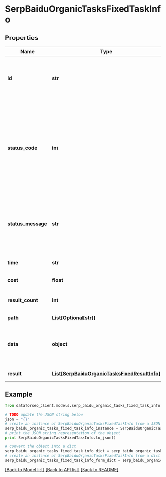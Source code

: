 # SerpBaiduOrganicTasksFixedTaskInfo


## Properties

Name | Type | Description | Notes
------------ | ------------- | ------------- | -------------
**id** | **str** | task identifier unique task identifier in our system in the UUID format | [optional] 
**status_code** | **int** | status code of the task generated by DataForSEO, can be within the following range: 10000-60000 you can find the full list of the response codes here | [optional] 
**status_message** | **str** | informational message of the task you can find the full list of general informational messages here | [optional] 
**time** | **str** | execution time, seconds | [optional] 
**cost** | **float** | total tasks cost, USD | [optional] 
**result_count** | **int** | number of elements in the result array | [optional] 
**path** | **List[Optional[str]]** | URL path | [optional] 
**data** | **object** | contains the same parameters that you specified in the POST request | [optional] 
**result** | [**List[SerpBaiduOrganicTasksFixedResultInfo]**](SerpBaiduOrganicTasksFixedResultInfo.md) | array of results | [optional] 

## Example

```python
from dataforseo_client.models.serp_baidu_organic_tasks_fixed_task_info import SerpBaiduOrganicTasksFixedTaskInfo

# TODO update the JSON string below
json = "{}"
# create an instance of SerpBaiduOrganicTasksFixedTaskInfo from a JSON string
serp_baidu_organic_tasks_fixed_task_info_instance = SerpBaiduOrganicTasksFixedTaskInfo.from_json(json)
# print the JSON string representation of the object
print SerpBaiduOrganicTasksFixedTaskInfo.to_json()

# convert the object into a dict
serp_baidu_organic_tasks_fixed_task_info_dict = serp_baidu_organic_tasks_fixed_task_info_instance.to_dict()
# create an instance of SerpBaiduOrganicTasksFixedTaskInfo from a dict
serp_baidu_organic_tasks_fixed_task_info_form_dict = serp_baidu_organic_tasks_fixed_task_info.from_dict(serp_baidu_organic_tasks_fixed_task_info_dict)
```
[[Back to Model list]](../README.md#documentation-for-models) [[Back to API list]](../README.md#documentation-for-api-endpoints) [[Back to README]](../README.md)


